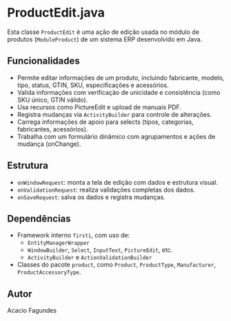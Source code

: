 
# ProductEdit.java

Esta classe `ProductEdit` é uma ação de edição usada no módulo de produtos (`ModuleProduct`) de um sistema ERP desenvolvido em Java.

## Funcionalidades

- Permite editar informações de um produto, incluindo fabricante, modelo, tipo, status, GTIN, SKU, especificações e acessórios.
- Valida informações com verificação de unicidade e consistência (como SKU único, GTIN válido).
- Usa recursos como PictureEdit e upload de manuais PDF.
- Registra mudanças via `ActivityBuilder` para controle de alterações.
- Carrega informações de apoio para selects (tipos, categorias, fabricantes, acessórios).
- Trabalha com um formulário dinâmico com agrupamentos e ações de mudança (onChange).

## Estrutura

- `onWindowRequest`: monta a tela de edição com dados e estrutura visual.
- `onValidationRequest`: realiza validações completas dos dados.
- `onSaveRequest`: salva os dados e registra mudanças.

## Dependências

- Framework interno `firsti`, com uso de:
  - `EntityManagerWrapper`
  - `WindowBuilder`, `Select`, `InputText`, `PictureEdit`, etc.
  - `ActivityBuilder` e `ActionValidationBuilder`
- Classes do pacote `product`, como `Product`, `ProductType`, `Manufacturer`, `ProductAccessoryType`.

## Autor

Acacio Fagundes
